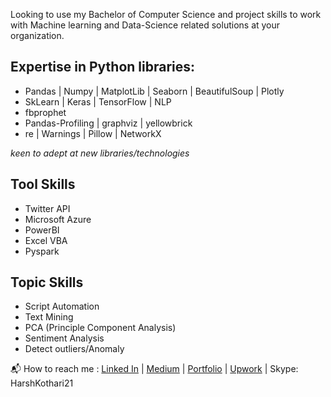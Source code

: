 Looking to use my Bachelor of Computer Science and project skills to work with Machine learning and Data-Science related solutions at your organization.

## Expertise in Python libraries:
- Pandas | Numpy | MatplotLib | Seaborn | BeautifulSoup | Plotly
- SkLearn | Keras | TensorFlow | NLP
- fbprophet
- Pandas-Profiling | graphviz | yellowbrick
- re | Warnings | Pillow | NetworkX

*keen to adept at new libraries/technologies*

## Tool Skills
- Twitter API
- Microsoft Azure
- PowerBI 
- Excel VBA
- Pyspark

## Topic Skills
- Script Automation
- Text Mining
- PCA (Principle Component Analysis)
- Sentiment Analysis
- Detect outliers/Anomaly

📬 How to reach me : [Linked In](https://www.linkedin.com/in/harsh-kothari21/) | [Medium](https://harshkothari21.medium.com/) | [Portfolio](https://harshkothari21.github.io/) | [Upwork](https://www.upwork.com/freelancers/~0170ce0d511d7ceae4) | Skype: HarshKothari21
